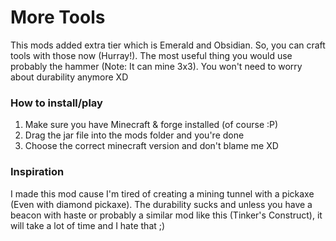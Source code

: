 # More Tools

This mods added extra tier which is Emerald and Obsidian.
So, you can craft tools with those now (Hurray!).
The most useful thing you would use probably the hammer (Note: It can mine 3x3).
You won't need to worry about durability anymore XD

### How to install/play
1. Make sure you have Minecraft & forge installed (of course :P)
2. Drag the jar file into the mods folder and you're done
3. Choose the correct minecraft version and don't blame me XD

### Inspiration
I made this mod cause I'm tired of creating a mining tunnel with a pickaxe (Even with diamond pickaxe).
The durability sucks and unless you have a beacon with haste or probably a similar mod like this (Tinker's Construct), it will take a lot of time and I hate that ;) 